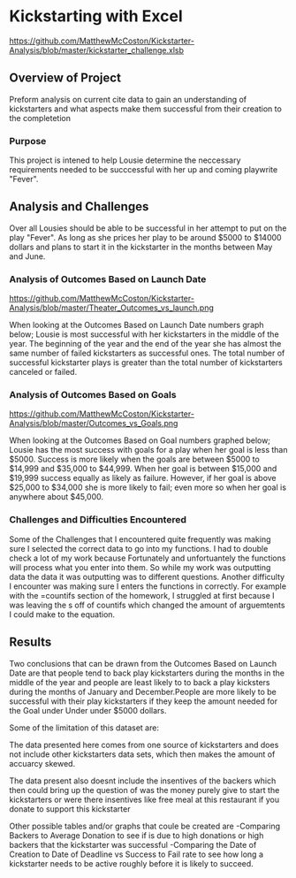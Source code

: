 # Kickstarting with Excel
https://github.com/MatthewMcCoston/Kickstarter-Analysis/blob/master/kickstarter_challenge.xlsb

## Overview of Project
 Preform analysis on current cite data to gain an understanding of kickstarters and what aspects make them successful from their creation to the completetion 

### Purpose
This project is intened to help Lousie determine the neccessary requirements needed to be succcessful with her up and coming playwrite "Fever".

## Analysis and Challenges
Over all Lousies should be able to be successful in her attempt to put on the play "Fever". As long as she prices her play to be around $5000 to $14000 dollars and plans to start it in the kickstarter in the months between May and June. 

### Analysis of Outcomes Based on Launch Date

https://github.com/MatthewMcCoston/Kickstarter-Analysis/blob/master/Theater_Outcomes_vs_launch.png

When looking at the Outcomes Based on Launch Date numbers graph below; Lousie is most successful with her kickstarters in the middle of the year. The beginning of the year and the end of the year she has almost the same number of failed kickstarters as successful ones. The total number of successful kickstarter plays is greater than the total number of kickstarters canceled or failed. 

### Analysis of Outcomes Based on Goals

https://github.com/MatthewMcCoston/Kickstarter-Analysis/blob/master/Outcomes_vs_Goals.png

When looking at the Outcomes Based on Goal numbers graphed below; Lousie has the most success with goals for a play when her goal is less than $5000. Success is more likely when the goals are between $5000 to $14,999  and $35,000 to $44,999. When her goal is between $15,000 and $19,999 success equally as likely as failure. However, if her goal is above $25,000 to $34,000 she is more likely to fail; even more so when her goal is anywhere about $45,000.  

### Challenges and Difficulties Encountered
Some of the Challenges that I encountered quite frequently was making sure I selected the correct data to go into my functions. I had to double check a lot of my work because Fortunately and unfortuantely the functions will process what you enter into them. So while my work was outputting data the data it was outputting was to different questions. Another difficulty I encounter was making sure I enters the functions in correctly. For example with the =countifs section of the homework, I struggled at first because I was leaving the s off of countifs which changed the amount of arguemtents I could make to the equation. 

## Results
Two conclusions that can be drawn from the Outcomes Based on Launch Date are that people tend to back play kickstarters during the months in the middle of the year and people are least likely to to back a play kicksters during the months of January and December.People are more likely to be successful with their play kickstarters if they keep the amount needed for the Goal under Under under $5000 dollars.

Some of the limitation of this dataset are:

The data presented here comes from one source of kickstarters and does not include other kickstarters data sets, which then makes the amount of accuarcy skewed.

The data present also doesnt include the insentives of the backers which then could bring up the question of was the money purely give to start the kickstarters or were there insentives like free meal at this restaurant if you donate to support this kickstarter


Other possible tables and/or graphs that coule be created are 
-Comparing Backers to Average Donation to see if is due to high donations or high backers that the kickstarter was successful
-Comparing the Date of Creation to Date of Deadline vs Success to Fail rate to see how long a kickstarter needs to be active roughly before it is likely to succeed. 
